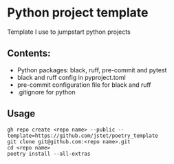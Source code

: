 # Python project template 
Template I use to jumpstart python projects

## Contents:
- Python packages: black, ruff, pre-commit and pytest
- black and ruff config in pyproject.toml
- pre-commit configuration file for black and ruff
- .gitignore for python 

## Usage
```
gh repo create <repo name> --public --template=https://github.com/jstet/poetry_template
git clone git@github.com:<repo name>.git 
cd <repo name>
poetry install --all-extras
```
